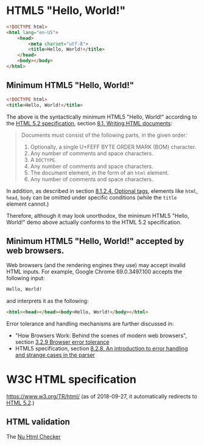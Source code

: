 # HTML5 "Hello, World!"

```HTML
<!DOCTYPE html>
<html lang="en-US">
    <head>
        <meta charset="utf-8">
        <title>Hello, World!</title>
    </head>
    <body></body>
</html>
```


## Minimum HTML5 "Hello, World!"

```HTML
<!DOCTYPE html>
<title>Hello, World!</title>
```

The above is the syntactically minimum HTML5 "Hello, World!" according
to the [HTML 5.2 specification][1], section
[8.1. Writing HTML documents](https://www.w3.org/TR/2017/REC-html52-20171214/syntax.html#writing-html-documents):

> Documents must consist of the following parts, in the given order:
> 1. Optionally, a single U+FEFF BYTE ORDER MARK (BOM) character.
> 2. Any number of comments and space characters.
> 3. A `DOCTYPE`.
> 4. Any number of comments and space characters.
> 5. The document element, in the form of an `html` element.
> 6. Any number of comments and space characters.

In addition, as described in section
[8.1.2.4. Optional tags](https://www.w3.org/TR/2017/REC-html52-20171214/syntax.html#optional-tags),
elements like `html`, `head`, `body` can be omitted under specific
conditions (while the `title` element cannot.)

Therefore, although it may look unorthodox, the minimum HTML5
"Hello, World!" demo above actually conforms to the HTML 5.2
specification.


## Minimum HTML5 "Hello, World!" accepted by web browsers.

Web browsers (and the rendering engines they use) may accept invalid
HTML inputs.  For example, Google Chrome 69.0.3497.100 accepts the
following input:

```HTML
Hello, World!
```

and interprets it as the following:

```HTML
<html><head></head><body>Hello, World!</body></html>
```

Error tolerance and handling mechanisms are further discussed in:

* "How Browsers Work: Behind the scenes of modern web browsers", section
[3.2.9 Browser error tolerance](https://www.html5rocks.com/en/tutorials/internals/howbrowserswork/#Browsers_error_tolerance)
* HTML5 specification, section [8.2.8. An introduction to error handling and strange cases in the parser](https://www.w3.org/TR/2017/REC-html52-20171214/syntax.html#an-introduction-to-error-handling-and-strange-cases-in-the-parser)


# W3C HTML specification

https://www.w3.org/TR/html/ (as of 2018-09-27, it automatically
redirects to [HTML 5.2][1].)


## HTML validation

The [Nu Html Checker](https://validator.github.io/)


[1]: https://www.w3.org/TR/2017/REC-html52-20171214/
